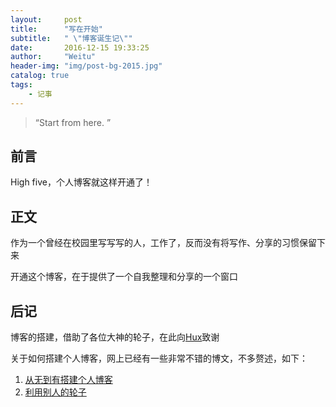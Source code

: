 ```yaml
---
layout:     post
title:      "写在开始"
subtitle:   " \"博客诞生记\""
date:       2016-12-15 19:33:25
author:     "Weitu"
header-img: "img/post-bg-2015.jpg"
catalog: true
tags:
    - 记事
---
```


> “Start from here. ”


## 前言

High five，个人博客就这样开通了！

## 正文

作为一个曾经在校园里写写写的人，工作了，反而没有将写作、分享的习惯保留下来

开通这个博客，在于提供了一个自我整理和分享的一个窗口

## 后记

博客的搭建，借助了各位大神的轮子，在此向[Hux](https://github.com/huxpro/huxpro.github.io/)致谢

关于如何搭建个人博客，网上已经有一些非常不错的博文，不多赘述，如下：

1. [从无到有搭建个人博客](http://playingfingers.com/2016/03/26/build-a-blog/)
2. [利用别人的轮子](http://ezlippi.com/blog/2015/03/github-pages-blog.html)